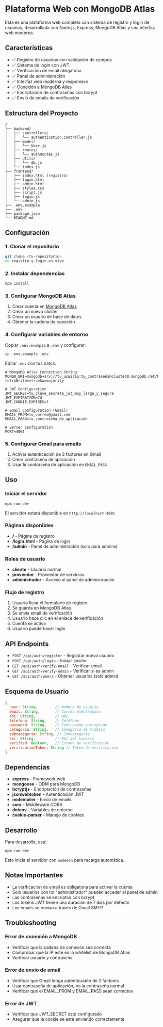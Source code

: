 # Plataforma Web con MongoDB Atlas

Esta es una plataforma web completa con sistema de registro y login de usuarios, desarrollada con Node.js, Express, MongoDB Atlas y una interfaz web moderna.

## Características

- ✅ Registro de usuarios con validación de campos
- ✅ Sistema de login con JWT
- ✅ Verificación de email obligatoria
- ✅ Panel de administración
- ✅ Interfaz web moderna y responsive
- ✅ Conexión a MongoDB Atlas
- ✅ Encriptación de contraseñas con bcrypt
- ✅ Envío de emails de verificación

## Estructura del Proyecto

```
/
├── backend/
│   ├── controllers/
│   │   └── authentication.controller.js
│   ├── model/
│   │   └── User.js
│   ├── routes/
│   │   └── authRoutes.js
│   ├── utils/
│   │   └── db.js
│   └── index.js
├── frontend/
│   ├── index.html (registro)
│   ├── login.html
│   ├── admin.html
│   ├── styles.css
│   ├── script.js
│   ├── login.js
│   └── admin.js
├── .env.example
├── .env
├── package.json
└── README.md
```

## Configuración

### 1. Clonar el repositorio

```bash
git clone <tu-repositorio>
cd registro-y-login-en-vivo
```

### 2. Instalar dependencias

```bash
npm install
```

### 3. Configurar MongoDB Atlas

1. Crear cuenta en [MongoDB Atlas](https://www.mongodb.com/cloud/atlas)
2. Crear un nuevo cluster
3. Crear un usuario de base de datos
4. Obtener la cadena de conexión

### 4. Configurar variables de entorno

Copiar `.env.example` a `.env` y configurar:

```bash
cp .env.example .env
```

Editar `.env` con tus datos:

```env
# MongoDB Atlas Connection String
MONGO_URI=mongodb+srv://tu_usuario:tu_contraseña@cluster0.mongodb.net/hirviendo?retryWrites=true&w=majority

# JWT Configuration
JWT_SECRET=tu_clave_secreta_jwt_muy_larga_y_segura
JWT_EXPIRATION=7d
JWT_COOKIE_EXPIRES=7

# Email Configuration (Gmail)
EMAIL_FROM=tu_correo@gmail.com
EMAIL_PASS=tu_contraseña_de_aplicación

# Server Configuration
PORT=4001
```

### 5. Configurar Gmail para emails

1. Activar autenticación de 2 factores en Gmail
2. Crear contraseña de aplicación
3. Usar la contraseña de aplicación en `EMAIL_PASS`

## Uso

### Iniciar el servidor

```bash
npm run dev
```

El servidor estará disponible en `http://localhost:4001`

### Páginas disponibles

- **/** - Página de registro
- **/login.html** - Página de login
- **/admin** - Panel de administración (solo para admins)

### Roles de usuario

- **cliente** - Usuario normal
- **proveedor** - Proveedor de servicios
- **administrador** - Acceso al panel de administración

### Flujo de registro

1. Usuario llena el formulario de registro
2. Se guarda en MongoDB Atlas
3. Se envía email de verificación
4. Usuario hace clic en el enlace de verificación
5. Cuenta se activa
6. Usuario puede hacer login

## API Endpoints

- `POST /api/auth/register` - Registrar nuevo usuario
- `POST /api/auth/login` - Iniciar sesión
- `GET /api/auth/verify-email` - Verificar email
- `GET /api/auth/verify-admin` - Verificar si es admin
- `GET /api/auth/users` - Obtener usuarios (solo admin)

## Esquema de Usuario

```javascript
{
  user: String,        // Nombre de usuario
  email: String,       // Correo electrónico
  dni: String,         // DNI
  telefono: String,    // Teléfono
  password: String,    // Contraseña encriptada
  categoria: String,   // Categoría de trabajo
  subcategoria: String, // Subcategoría
  rol: String,         // Rol del usuario
  verified: Boolean,   // Estado de verificación
  verificationToken: String // Token de verificación
}
```

## Dependencias

- **express** - Framework web
- **mongoose** - ODM para MongoDB
- **bcryptjs** - Encriptación de contraseñas
- **jsonwebtoken** - Autenticación JWT
- **nodemailer** - Envío de emails
- **cors** - Middleware CORS
- **dotenv** - Variables de entorno
- **cookie-parser** - Manejo de cookies

## Desarrollo

Para desarrollo, usa:

```bash
npm run dev
```

Esto inicia el servidor con `nodemon` para recarga automática.

## Notas Importantes

- La verificación de email es obligatoria para activar la cuenta
- Solo usuarios con rol "administrador" pueden acceder al panel de admin
- Las contraseñas se encriptan con bcrypt
- Los tokens JWT tienen una duración de 7 días por defecto
- Los emails se envían a través de Gmail SMTP

## Troubleshooting

### Error de conexión a MongoDB
- Verificar que la cadena de conexión sea correcta
- Comprobar que la IP esté en la whitelist de MongoDB Atlas
- Verificar usuario y contraseña

### Error de envío de email
- Verificar que Gmail tenga autenticación de 2 factores
- Usar contraseña de aplicación, no la contraseña normal
- Verificar que el EMAIL_FROM y EMAIL_PASS sean correctos

### Error de JWT
- Verificar que JWT_SECRET esté configurado
- Asegurar que la cookie se esté enviando correctamente
